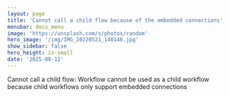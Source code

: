 ```yaml
---
layout: page
title: 'Cannot call a child flow because of the embedded connections'
menubar: docs_menu
image: 'https://unsplash.com/s/photos/random'
hero_image: '/img/IMG_20220521_140146.jpg'
show_sidebar: false
hero_height: is-small
date: '2025-08-12'
---
```


Cannot call a child flow: Workflow cannot be used as a child workflow because child workflows only support embedded connections